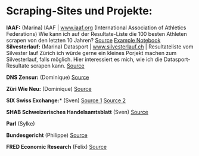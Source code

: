 # Scraping-Sites und Projekte:

**IAAF:** (Marina)
IAAF | www.iaaf.org (International Association of Athletics Federations) Wie kann ich auf der Resultate-Liste die 100 besten Athleten scrapen von den letzten 10 Jahren?
[Source](https://www.iaaf.org/records/toplists/sprints/100-metres/outdoor/men/senior/2017) [Example Notebook](https://github.com/barjacks/pythonrecherche/blob/master/06%20R%C3%BCckblick%2C%20Scraping%20Beispiele/05%20Scraping%20Beispiel%20IAAF.ipynb)
**Silvesterlauf:** (Marina)
Datasport | www.silvesterlauf.ch | Resultateliste vom Silvester lauf Zürich
ich würde gerne ein kleines Porjekt machen zum Silvesterlauf, falls möglich.
Hier interessiert es mich, wie ich die Datasport-Resultate scrapen kann.
[Source](https://services.datasport.com/2016/lauf/silvester/)

**DNS Zensur:** (Dominique)
[Source](https://dnszensur.ch)

**Züri Wie Neu:** (Dominique)
[Source](https://www.zueriwieneu.ch)

**SIX Swiss Exchange:*** (Sven)
[Source 1](https://www.six-exchange-regulation.com/en/home/publications/management-transactions.html)
[Source 2](https://www.six-exchange-regulation.com/en/home/publications/significant-shareholders.html/)

**SHAB Schweizerisches Handelsamtsblatt** (Sven) [Source](https://www.shab.ch/shabforms/COMMON/search/searchForm.jsf?category=HR)

**Parl** (Sylke)

**Bundesgericht** (Philippe)
[Source](https://www.bger.ch/ext/eurospider/live/de/php/clir/http/index_atf.php?lang=de)

**FRED Economic Research** (Felix)
[Source](https://fred.stlouisfed.org)

